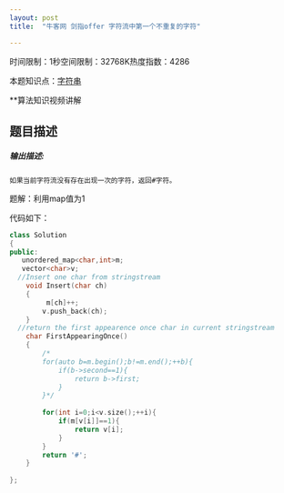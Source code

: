 ```yaml
---
layout: post
title:  "牛客网 剑指offer 字符流中第一个不重复的字符"

---
```

时间限制：1秒空间限制：32768K热度指数：4286

本题知识点：[字符串](https://www.nowcoder.com/questionCenter?questionTypes=000100&mutiTagIds=579)

**算法知识视频讲解

## 题目描述

##### **输出描述:**

```
如果当前字符流没有存在出现一次的字符，返回#字符。
```





题解：利用map值为1



代码如下：

```c++
class Solution
{
public:
   unordered_map<char,int>m;
   vector<char>v;
  //Insert one char from stringstream
    void Insert(char ch)
    {
         m[ch]++;
        v.push_back(ch);
    }
  //return the first appearence once char in current stringstream
    char FirstAppearingOnce()
    {
        /*
        for(auto b=m.begin();b!=m.end();++b){
            if(b->second==1){
                return b->first;
            }
        }*/
        
    	for(int i=0;i<v.size();++i){
            if(m[v[i]]==1){
                return v[i];
            }
        }
        return '#';
    }
	
};
```

